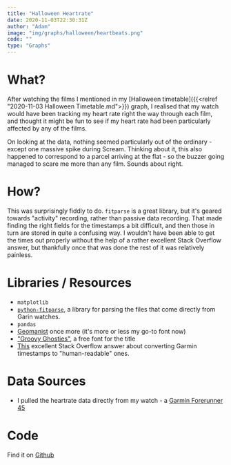 ```yaml
---
title: "Halloween Heartrate"
date: 2020-11-03T22:30:31Z
author: "Adam"
image: "img/graphs/halloween/heartbeats.png"
code: ""
type: "Graphs"
---
```


# What?
After watching the films I mentioned in my 
[Halloween timetable]({{<relref "2020-11-03 Halloween Timetable.md">}}) graph, 
I realised that my watch would have been tracking my heart rate right the way 
through each film, and thought it might be fun to see if my heart rate had been
particularly affected by any of the films.

On looking at the data, nothing seemed particularly out of the ordinary - except
one massive spike during Scream. Thinking about it, this also happened to 
correspond to a parcel arriving at the flat - so the buzzer going managed to 
scare me more than any film. Sounds about right.

# How?
This was surprisingly fiddly to do. `fitparse` is a great library, but it's 
geared towards "activity" recording, rather than passive data recording. That
made finding the right fields for the timestamps a bit difficult, and then those
in turn are stored in quite a confusing way. I wouldn't have been able to get 
the times out properly without the help of a rather excellent Stack Overflow 
answer, but thankfully once that was done the rest of it was relatively 
painless.

# Libraries / Resources
- `matplotlib`
- [`python-fitparse`](<https://github.com/dtcooper/python-fitparse>), a library
  for parsing the files that come directly from Garin watches.
- `pandas`
- [Geomanist](<https://www.atipofoundry.com/fonts/geomanist>) once more (it's 
  more or less my go-to font now)
- ["Groovy Ghosties"](<https://www.dafont.com/groovy-ghosties.font>), a free 
  font for the title
- [This](<https://stackoverflow.com/a/57836047>) excellent Stack Overflow answer
  about converting Garmin timestamps to "human-readable" ones.

# Data Sources
- I pulled the heartrate data directly from my watch - a 
  [Garmin Forerunner 45](<https://buy.garmin.com/en-GB/GB/p/641121>)

# Code
Find it on [Github](<https://github.com/asongtoruin/data_analysis/blob/master/halloween/heartrate.py>)
